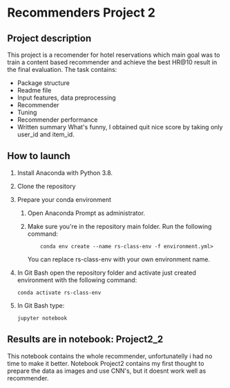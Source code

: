 # Recommenders Project 2

## Project description

This project is a recomender for hotel reservations which main goal was to train a content based recommender and achieve the best HR@10 result in the final evaluation.
The task contains:

- Package structure
- Readme file
- Input features, data preprocessing
- Recommender 
- Tuning
- Recommender performance
- Written summary
What's funny,  I obtained quit nice score by taking only user_id and item_id.

## How to launch

1.  Install Anaconda with Python 3.8.
2.  Clone the repository
3.  Prepare your conda environment

    1.  Open Anaconda Prompt as administrator.
    2.  Make sure you're in the repository main folder. Run the following command:

            	conda env create --name rs-class-env -f environment.yml>

        You can replace rs-class-env with your own environment name.

4.  In Git Bash open the repository folder and activate just created environment with the following command:

        conda activate rs-class-env

5.  In Git Bash type:

        jupyter notebook
	
## Results are in notebook: Project2_2
This notebook contains the whole recommender, unfortunatelly i had no time to make it better.
Notebook Project2 contains my first thought to prepare the data as images and use CNN's, but it doesnt work well as recommender.